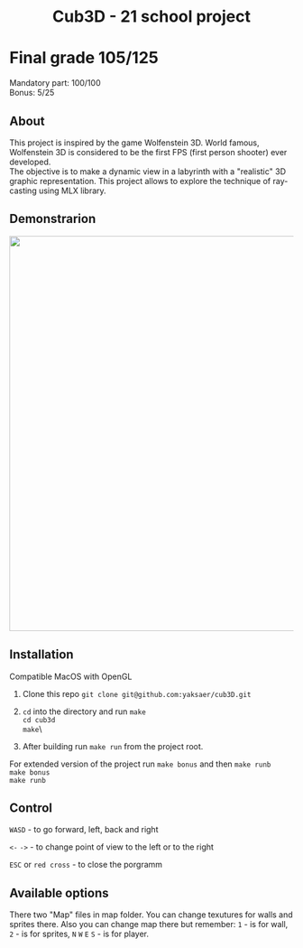 <h1 align="center">Cub3D - 21 school project</h1>

# Final grade 105/125

Mandatory part: 100/100 \
Bonus: 5/25

## About
This project is inspired by the game Wolfenstein 3D. World famous, Wolfenstein 3D is considered to be the first FPS (first person shooter) ever developed. \
The objective is to make a dynamic view in a labyrinth with a "realistic" 3D graphic representation.
This project allows to explore the technique of ray-casting using MLX library.

## Demonstrarion

<p align="center">

<img src="https://github.com/yaksaer/images-vault/blob/master/cubgif.gif?raw=true" width=700>
</p>

## Installation
Compatible MacOS with OpenGL
1. Clone this repo
`git clone git@github.com:yaksaer/cub3D.git`

2. `cd` into the directory and run `make` \
        `cd cub3d` \
        `make`\
3. After building run `make run` from the project root. 

For extended version of the project run `make bonus` and then `make runb` \
`make bonus` \
`make runb`

## Control

`WASD` - to go forward, left, back and right

`<-` `->` - to change point of view to the left or to the right

`ESC` or `red cross` - to close the porgramm

## Available options

There two "Map" files in map folder. You can change texutures for walls and sprites there. Also you can change map there but remember: `1` - is for wall,
`2` - is for sprites, `N` `W` `E` `S` - is for player.
